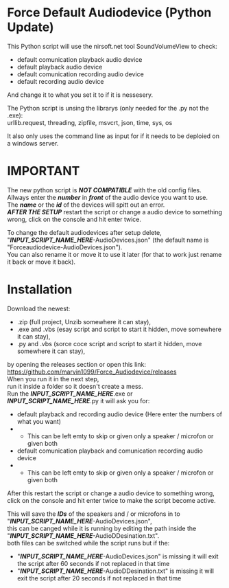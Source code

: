 # Force Default Audiodevice (Python Update)
This Python script will use the nirsoft.net tool SoundVolumeView to check:
- default comunication playback audio device
- default playback audio device
- default comunication recording audio device
- default recording audio device       

And change it to what you set it to if it is nessesery.

The Python script is unsing the librarys (only needed for the .py not the .exe):  
urllib.request, threading, zipfile, msvcrt, json, time, sys, os 

It also only uses the command line as input for if it needs to be deploied on a windows server.  

# IMPORTANT
The new python script is ***NOT COMPATIBLE*** with the old config files.      
Allways enter the ***number*** in ***front*** of the audio device you want to use.	    
The ***name*** or the ***id*** of the devices will spitt out an error.       
***AFTER THE SETUP*** restart the script or change a audio device to something wrong, click on the console and hit enter twice.

To change the default audiodevices after setup delete,	     
"***INPUT_SCRIPT_NAME_HERE***-AudioDevices.json" (the default name is "Forceaudiodevice-AudioDevices.json").	          
You can also rename it or move it to use it later (for that to work just rename it back or move it back).	        

# Installation
Download the newest:
- .zip (full project, Unzib somewhere it can stay),
- .exe and .vbs (esay script and script to start it hidden, move somewhere it can stay), 
- .py and .vbs (sorce coce script and script to start it hidden, move somewhere it can stay), 

by opening the releases section or open this link:     
https://github.com/marvin1099/Force_Audiodevice/releases  
When you run it in the next step,  
run it inside a folder so it doesn't create a mess.   
Run the ***INPUT_SCRIPT_NAME_HERE***.exe or ***INPUT_SCRIPT_NAME_HERE***.py it will ask you for:
- default playback and recording audio device (Here enter the numbers of what you want)
- - This can be left emty to skip or given only a speaker / microfon or given both
- default comunication playback and comunication recording audio device
- - This can be left emty to skip or given only a speaker / microfon or given both

After this restart the script or change a audio device to something wrong, click on the console and hit enter twice to make the script become active.

This will save the ***IDs*** of the speakers and / or microfons in to "***INPUT_SCRIPT_NAME_HERE***-AudioDevices.json",           
this can be canged while it is running by editing the path inside the "***INPUT_SCRIPT_NAME_HERE***-AudioDDesination.txt".         
both files can be switched while the script runs but if the:      
- "***INPUT_SCRIPT_NAME_HERE***-AudioDevices.json" is missing it will exit the script after 60 seconds if not replaced in that time
- "***INPUT_SCRIPT_NAME_HERE***-AudioDDesination.txt" is missing it will exit the script after 20 seconds if not replaced in that time
